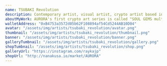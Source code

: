 ```yaml
---
name: TSUBAKI Revolution
description: Contemporary artist, visual artist, crypto artist based in Tokyo.
aboutMyWork: AURORA's first crypto art series is called "SOUL GEMS multiverse", that expresses our journey as souls and the cosmology based on the multidimensional view.
walletAddress: "0xB4753a3572d05b62F108894af54Cd5244AB10D04"
avatar: "/assets/img/artists/tsubaki_revolution/avatar.png"
thumbnail: "/assets/img/artists/tsubaki_revolution/thumbnail.png"
banner: "/assets/img/artists/tsubaki_revolution/banner.png"
galleryTumbnail: "/assets/img/artists/tsubaki_revolution/gallery.png"
shopTumbnail: "/assets/img/artists/tsubaki_revolution/shop.png"
galleryUrl: "https://instagram.com/raykajp"
shopUrl: "http://nanakusa.io/market/AURORA"
---
```

